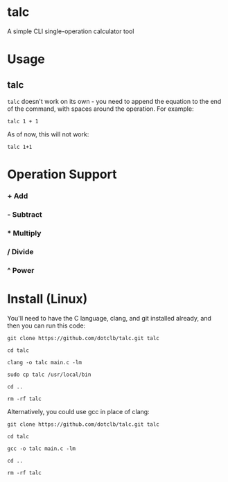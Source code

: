 # talc
A simple CLI single-operation calculator tool

# Usage
## talc
`talc` doesn't work on its own - you need to append the equation to the end of the command, with spaces around the operation. For example:
```
talc 1 + 1
```

As of now, this will not work:
```
talc 1+1
```

# Operation Support
### + Add
### - Subtract
### * Multiply
### / Divide
### ^ Power

# Install (Linux)
You'll need to have the C language, clang, and git installed already, and then you can run this code:
```
git clone https://github.com/dotclb/talc.git talc

cd talc

clang -o talc main.c -lm

sudo cp talc /usr/local/bin

cd ..

rm -rf talc
```

Alternatively, you could use gcc in place of clang:
```
git clone https://github.com/dotclb/talc.git talc

cd talc

gcc -o talc main.c -lm

cd ..

rm -rf talc
```
